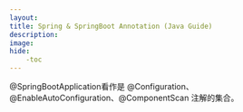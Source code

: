 ```yaml
---
layout: 
title: Spring & SpringBoot Annotation (Java Guide)
description: 
image: 
hide:
    -toc
---
```


@SpringBootApplication看作是 @Configuration、@EnableAutoConfiguration、@ComponentScan 注解的集合。